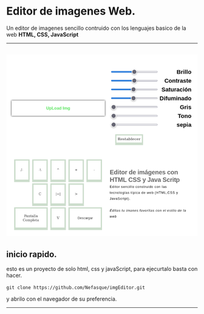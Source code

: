 Editor de imagenes Web. 
========================

Un editor de imagenes sencillo contruido con los lenguajes basico de la web **HTML, CSS, JavaScript**

----
![demo](./public/muestra.png)
---

inicio rapido. 
-----------------------

esto es un proyecto de solo html, css y javaScript, para
ejecurtalo basta con hacer. 

`git clone https://github.com/Nefasque/imgEditor.git`

y abrilo con el navegador de su preferencia. 

-----------------


